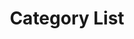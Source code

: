 ---
permalink: /categories/
layout: categories
title: "Category List"
last_modified_at: 2021-02-08T00:00:00+09:00
---
